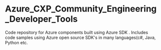 # Azure_CXP_Community_Engineering_Developer_Tools
Code repository for Azure components built using Azure SDK . Includes code samples using Azure open source SDK's in many languages(c#, Java, Python etc.
